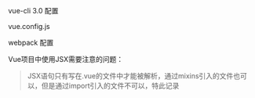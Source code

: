 vue-cli 3.0 配置

vue.config.js



webpack 配置



Vue项目中使用JSX需要注意的问题：

> JSX语句只有写在.vue的文件中才能被解析，通过mixins引入的文件也可以，但是通过import引入的文件不可以，特此记录